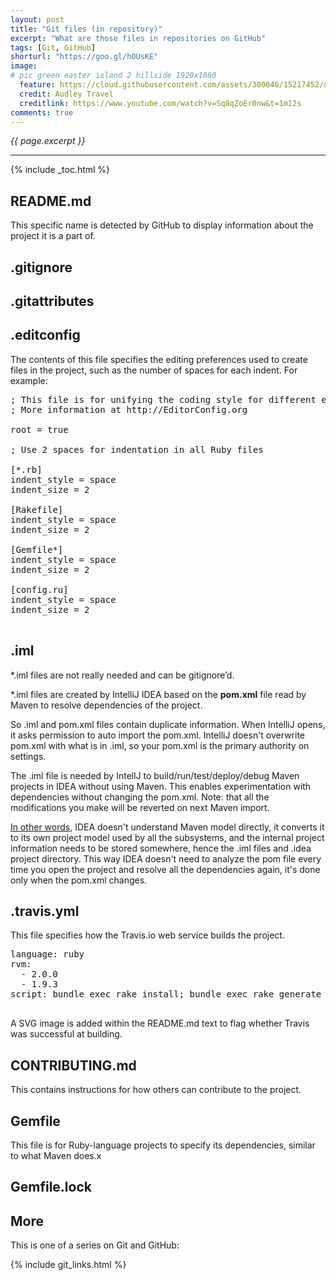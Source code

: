 ```yaml
---
layout: post
title: "Git files (in repository)"
excerpt: "What are those files in repositories on GitHub"
tags: [Git, GitHub]
shorturl: "https://goo.gl/hOUsKE"
image:
# pic green easter island 2 hillside 1920x1080
  feature: https://cloud.githubusercontent.com/assets/300046/15217452/d8d04062-1818-11e6-9a57-215db66655d2.jpg
  credit: Audley Travel
  creditlink: https://www.youtube.com/watch?v=Sq8qZoEr0nw&t=1m12s
comments: true
---
```

<i>{{ page.excerpt }}</i>
<hr />

{% include _toc.html %}

## README.md

This specific name is detected by GitHub to display information about the project it is a part of.

## .gitignore

## .gitattributes

## .editconfig

The contents of this file specifies the editing preferences used to create files in the project,
such as the number of spaces for each indent. For example:

   <pre>
; This file is for unifying the coding style for different editors and IDEs.
; More information at http://EditorConfig.org
&nbsp;
root = true
&nbsp;
; Use 2 spaces for indentation in all Ruby files
&nbsp;
[*.rb]
indent_style = space
indent_size = 2
&nbsp;
[Rakefile]
indent_style = space
indent_size = 2
&nbsp;
[Gemfile*]
indent_style = space
indent_size = 2
&nbsp;
[config.ru]
indent_style = space
indent_size = 2
   </pre>


## .iml

*.iml files are not really needed and can be gitignore’d.

*.iml files are created by IntelliJ IDEA based on the <strong>pom.xml</strong> file
read by Maven to resolve dependencies of the project.

So .iml and pom.xml files contain duplicate information.
When IntelliJ opens, it asks permission to auto import the pom.xml.
IntelliJ doesn't overwrite pom.xml with what is in .iml,
so your pom.xml is the primary authority on settings.

The .iml file is needed by IntellJ to build/run/test/deploy/debug Maven projects in IDEA without using Maven. This enables experimentation with dependencies without changing the pom.xml. Note: that all the modifications you make will be reverted on next Maven import.

<a target="_blank" href="https://stackoverflow.com/questions/10004443/intellij-idea-maven-what-is-the-need-for-dependency-entries-in-an-iml-file">
In other words</a>, IDEA doesn't understand Maven model directly, it converts it to its own project model used by all the subsystems, and the internal project information needs to be stored somewhere, hence the .iml files and .idea project directory. This way IDEA doesn't need to analyze the pom file every time you open the project and resolve all the dependencies again, it's done only when the pom.xml changes.


## .travis.yml

This file specifies how the Travis.io web service builds the project.

   <pre>
language: ruby
rvm:
  - 2.0.0
  - 1.9.3
script: bundle exec rake install; bundle exec rake generate
   </pre>

A SVG image is added within the README.md text to flag whether Travis was successful at building.


## CONTRIBUTING.md

This contains instructions for how others can contribute to the project.


## Gemfile

This file is for Ruby-language projects to specify its dependencies, similar to what Maven does.x

## Gemfile.lock




## More #

This is one of a series on Git and GitHub:

{% include git_links.html %}
